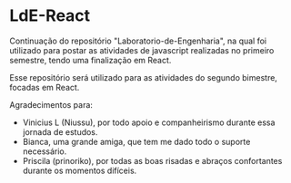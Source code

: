 # LdE-React
Continuação do repositório "Laboratorio-de-Engenharia", na qual foi utilizado para postar as atividades de javascript realizadas no primeiro semestre, tendo uma finalização em React. 

Esse repositório será utilizado para as atividades do segundo bimestre, focadas em React. 

Agradecimentos para:
- Vinicius L (Niussu), por todo apoio e companheirismo durante essa jornada de estudos.
- Bianca, uma grande amiga, que tem me dado todo o suporte necessário.
- Priscila (prinoriko), por todas as boas risadas e abraços confortantes durante os momentos difíceis.
